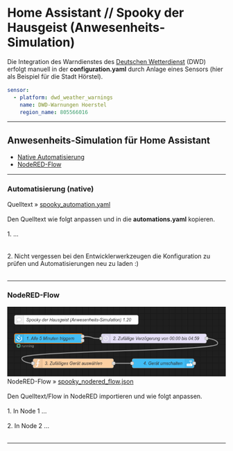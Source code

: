 
<h1>Home Assistant // Spooky der Hausgeist (Anwesenheits-Simulation)</h1>

Die Integration des Warndienstes des <a href="https://www.dwd.de/">Deutschen Wetterdienst</a> (DWD) erfolgt manuell in der <b>configuration.yaml</b> durch Anlage eines Sensors (hier als Beispiel für die Stadt Hörstel).<br/>
```yaml
sensor:
  - platform: dwd_weather_warnings
    name: DWD-Warnungen Hoerstel
    region_name: 805566016
```
<hr>
<h2>Anwesenheits-Simulation für Home Assistant</h2><ul>
<li><a href="#automation">Native Automatisierung</a></li>
<li><a href="#nodered">NodeRED-Flow</a></li>
</ul>

<a id="automation"></a>
<hr>
<h3>Automatisierung (native)</h3>
Quelltext&nbsp;&raquo;&nbsp;<a href="https://github.com/migacode/home-assistant/blob/main/spooky/code/spooky_automation.yaml">spooky_automation.yaml</a><br />
<br />
Den Quelltext wie folgt anpassen und in die <b>automations.yaml</b> kopieren.<br />
<br />
1. ...<br />
<br />
<br />
2. Nicht vergessen bei den Entwicklerwerkzeugen die Konfiguration zu prüfen und Automatisierungen neu zu laden :)<br />
<br />

<a id="nodered"></a>
<hr>
<h3>NodeRED-Flow</h3>
<img src="./img/spooky_img_nodered_flow.png">
NodeRED-Flow&nbsp;&raquo;&nbsp;<a href="https://github.com/migacode/home-assistant/blob/main/spooky/code/spooky_nodered_flow.json">spooky_nodered_flow.json</a><br />
<br />
Den Quelltext/Flow in NodeRED importieren und wie folgt anpassen.<br />
<br />
1. In Node 1 ...<br />
<br />
2. In Node 2 ...<br />
<br />

<hr>

